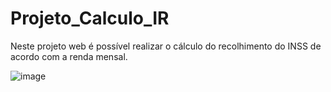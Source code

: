 # Projeto_Calculo_IR

Neste projeto web é possível realizar o cálculo do recolhimento do INSS de acordo com a renda mensal.


![image](https://user-images.githubusercontent.com/110470296/215271679-5d0101b7-fb7d-42ea-a99d-dcb95f8944cc.png)
